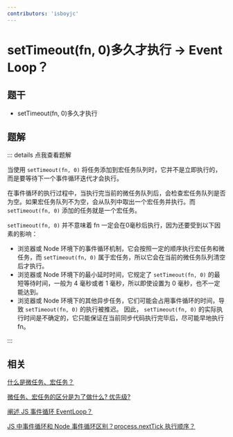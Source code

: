 ```yaml
---
contributors: 'isboyjc'
---
```


# setTimeout(fn, 0)多久才执行 -> Event Loop？


## 题干

- setTimeout(fn, 0)多久才执行



## 题解

::: details 点我查看题解

当使用 `setTimeout(fn, 0)` 将任务添加到宏任务队列时，它并不是立即执行的，而是要等待下一个事件循环迭代才会执行。

在事件循环的执行过程中，当执行完当前的微任务队列后，会检查宏任务队列是否为空。如果宏任务队列不为空，会从队列中取出一个宏任务并执行。而 `setTimeout(fn, 0)` 添加的任务就是一个宏任务。

`setTimeout(fn, 0)` 并不意味着 fn 一定会在0毫秒后执行，因为还要受到以下因素的影响：

- 浏览器或 Node 环境下的事件循环机制，它会按照一定的顺序执行宏任务和微任务，而 `setTimeout(fn, 0)` 属于宏任务，所以它会在当前的微任务队列清空后才执行。
- 浏览器或 Node 环境下的最小延时时间，它规定了 `setTimeout(fn, 0)` 的最短等待时间，一般为 4 毫秒或者 1 毫秒，所以即使设置为 0 毫秒，也不一定能达到。
- 浏览器或 Node 环境下的其他异步任务，它们可能会占用事件循环的时间，导致 `setTimeout(fn, 0)` 的执行被推迟。
因此， `setTimeout(fn, 0)` 的实际执行时间是不确定的，它只能保证在当前同步代码执行完毕后，尽可能早地执行 fn。

:::


## 相关

[什么是微任务、宏任务？](./100010_microtask_macrotask.md)

[微任务、宏任务的区分是为了做什么? 优先级?](./100020_microtask_macrotask_distinguish.md)

[阐述 JS 事件循环 EventLoop？](./100030_eventloop.md)

[JS 中事件循环和 Node 事件循环区别？process.nextTick 执行顺序？](./100050_eventloop_node.md)


